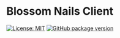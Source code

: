# Blossom Nails Client

[![License: MIT](https://img.shields.io/badge/License-MIT-yellow.svg)](https://opensource.org/licenses/MIT)
[![GitHub package version](https://img.shields.io/github/package-json/v/codedthemes/mantis-free-react-admin-template)](https://github.com/supercoderl/BlossomNailsClient)
